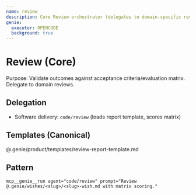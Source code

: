 ```yaml
---
name: review
description: Core Review orchestrator (delegates to domain-specific review agents)
genie:
  executor: OPENCODE
  background: true
---
```


# Review (Core)

Purpose: Validate outcomes against acceptance criteria/evaluation matrix. Delegate to domain reviews.

## Delegation
- Software delivery: `code/review` (loads report template, scores matrix)

## Templates (Canonical)
@.genie/product/templates/review-report-template.md

## Pattern
```
mcp__genie__run agent="code/review" prompt="Review @.genie/wishes/<slug>/<slug>-wish.md with matrix scoring."
```


